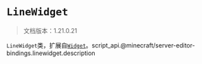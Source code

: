 # `LineWidget`

> 文档版本：1.21.0.21

`LineWidget`类，扩展自[`Widget`](./widget.md)。script_api.@minecraft/server-editor-bindings.linewidget.description
